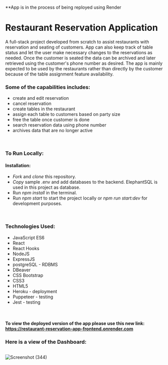  **App is in the process of being reployed using Render
# Restaurant Reservation Application

A full-stack project developed from scratch to assist restaurants with reservation and seating of customers. App can also keep track of table status and let the user make necessary changes to the reservations as needed. Once the customer is seated the data can be archived and later retrieved using the customer's phone number as desired. The app is mainly expected to be used by the restaurants rather than directly by the customer because of the table assignment feature availability.

### Some of the capabilities includes: 
- create and edit reservation
- cancel reservation
- create tables in the restaurant
- assign each table to customers based on party size
- free the table once customer is done
- search reservation data using phone number
- archives data that are no longer active
<p>&nbsp</p>

### To Run Locally: 
#### Installation: 
- *Fork* and *clone* this repository.
- *Copy* sample .env and add databases to the backend. ElephantSQL is used in this project as database.
- Run *npm install* in the terminal.
- Run *npm start* to start the project locally or *npm run start:dev* for development purposes.
<p>&nbsp</p>

### Technologies Used:
- JavaScript ES6
- React
- React Hooks
- NodeJS
- ExpressJS
- postgreSQL - RDBMS
- DBeaver
- CSS Bootstrap
- CSS3
- HTML5
- Heroku - deployment
- Puppeteer - testing
- Jest - testing
<p>&nbsp</p>

#### To view the deployed version of the app please use this new link: https://restaurant-reservation-app-frontend.onrender.com
### Here is a view of the Dashboard:
##

![Screenshot (344)](https://user-images.githubusercontent.com/90489864/167934478-acc3f4a6-ad53-4323-9207-f50926ba8e0d.png)


